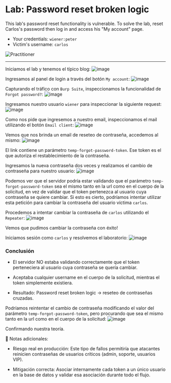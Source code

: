 # Lab: Password reset broken logic

This lab's password reset functionality is vulnerable. To solve the lab, reset Carlos's password then log in and access his "My account" page.

- Your credentials: `wiener:peter`
- Victim's username: `carlos`

![Practitioner](https://img.shields.io/badge/level-Apprentice-green)

---

Iniciamos el lab y tenemos el típico blog:
![image](https://github.com/user-attachments/assets/04daf798-c568-47e3-8702-f748bdc19dda)

Ingresamos al panel de login a través del botón `My account`:
![image](https://github.com/user-attachments/assets/c8654c04-fe13-4f94-af3a-672b769182c6)

Capturando el tráfico con `Burp Suite`, inspeccionamos la funcionalidad de `Forgot password?`:
![image](https://github.com/user-attachments/assets/a3bfe564-6773-4847-aa76-747cc08d1d47)

Ingresamos nuestro usuario `wiener` para inspeccionar la siguiente request:
![image](https://github.com/user-attachments/assets/128465ab-393e-4dcb-86cd-b546c755214b)

Como nos pide que ingresemos a nuestro email, inspeccionamos el mail utilizando el botón `Email client`:
![image](https://github.com/user-attachments/assets/d23ddbba-b28a-4b15-a473-20fdc0c5cd5f)

Vemos que nos brinda un email de reseteo de contraseña, accedemos al mismo:
![image](https://github.com/user-attachments/assets/cac8c6af-3f41-47e4-bacc-1c2c9af17354)

El link contiene un parámetro `temp-forgot-password-token`.
Ese token es el que autoriza el restablecimiento de la contraseña.

Ingresamos la nueva contraseña dos veces y realizamos el cambio de contraseña para nuestro usuario:
![image](https://github.com/user-attachments/assets/695b8b3b-58ad-4fad-b8b6-9c881fa30ff6)

Podemos ver que el servidor podría estar validando que el parámetro `temp-forgot-password-token` sea el mismo tanto en la url como en el cuerpo de la solicitud, en vez de validar que el token pertenezca al usuario cuya contraseña se quiere cambiar. Si esto es cierto, podríamos intentar utilizar esta petición para cambiar la contraseña del usuario víctima `carlos`.

Procedemos a intentar cambiar la contraseña de `carlos` utilizando el `Repeater`:
![image](https://github.com/user-attachments/assets/f0184fb6-2d67-4d13-bd7b-8dc06c18fbae)

Vemos que pudimos cambiar la contraseña con éxito!

Iniciamos sesión como `carlos` y resolvemos el laboratorio:
![image](https://github.com/user-attachments/assets/d6f5d7b9-df94-4d55-a3fd-aed84e590f62)


### Conclusión

- El servidor NO estaba validando correctamente que el token perteneciera al usuario cuya contraseña se quería cambiar.

- Aceptaba cualquier username en el cuerpo de la solicitud, mientras el token simplemente existiera.

- Resultado: Password reset broken logic → reseteo de contraseñas cruzadas.

Podríamos reintentar el cambio de contraseña modificando el valor del parámetro `temp-forgot-password-token`, pero procurando que sea el mismo tanto en la url como en el cuerpo de la solicitud:
![image](https://github.com/user-attachments/assets/40509117-a1d7-45b2-bd8d-cf9b53469e04)

Confirmando nuestra teoría.

🔎 Notas adicionales:

- Riesgo real en producción: Este tipo de fallos permitiría que atacantes reinicien contraseñas de usuarios críticos (admin, soporte, usuarios VIP).

- Mitigación correcta: Asociar internamente cada token a un único usuario en la base de datos y validar esa asociación durante todo el flujo.









